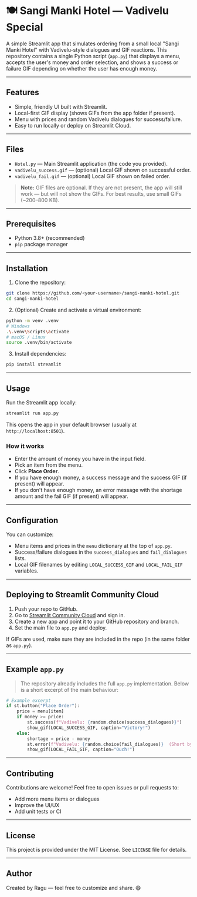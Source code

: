 # 🍽️ Sangi Manki Hotel — Vadivelu Special

A simple Streamlit app that simulates ordering from a small local "Sangi Manki Hotel" with Vadivelu-style dialogues and GIF reactions. This repository contains a single Python script (`app.py`) that displays a menu, accepts the user's money and order selection, and shows a success or failure GIF depending on whether the user has enough money.

---

## Features

* Simple, friendly UI built with Streamlit.
* Local-first GIF display (shows GIFs from the app folder if present).
* Menu with prices and random Vadivelu dialogues for success/failure.
* Easy to run locally or deploy on Streamlit Cloud.

---

## Files

* `Hotel.py` — Main Streamlit application (the code you provided).
* `vadivelu_success.gif` — (optional) Local GIF shown on successful order.
* `vadivelu_fail.gif` — (optional) Local GIF shown on failed order.

> **Note:** GIF files are optional. If they are not present, the app will still work — but will not show the GIFs. For best results, use small GIFs (\~200–800 KB).

---

## Prerequisites

* Python 3.8+ (recommended)
* `pip` package manager

---

## Installation

1. Clone the repository:

```bash
git clone https://github.com/<your-username>/sangi-manki-hotel.git
cd sangi-manki-hotel
```

2. (Optional) Create and activate a virtual environment:

```bash
python -m venv .venv
# Windows
.\.venv\Scripts\activate
# macOS / Linux
source .venv/bin/activate
```

3. Install dependencies:

```bash
pip install streamlit
```

---

## Usage

Run the Streamlit app locally:

```bash
streamlit run app.py
```

This opens the app in your default browser (usually at `http://localhost:8501`).

### How it works

* Enter the amount of money you have in the input field.
* Pick an item from the menu.
* Click **Place Order**.
* If you have enough money, a success message and the success GIF (if present) will appear.
* If you don't have enough money, an error message with the shortage amount and the fail GIF (if present) will appear.

---

## Configuration

You can customize:

* Menu items and prices in the `menu` dictionary at the top of `app.py`.
* Success/failure dialogues in the `success_dialogues` and `fail_dialogues` lists.
* Local GIF filenames by editing `LOCAL_SUCCESS_GIF` and `LOCAL_FAIL_GIF` variables.

---

## Deploying to Streamlit Community Cloud

1. Push your repo to GitHub.
2. Go to [Streamlit Community Cloud](https://share.streamlit.io) and sign in.
3. Create a new app and point it to your GitHub repository and branch.
4. Set the main file to `app.py` and deploy.

If GIFs are used, make sure they are included in the repo (in the same folder as `app.py`).

---

## Example `app.py`

> The repository already includes the full `app.py` implementation. Below is a short excerpt of the main behaviour:

```python
# Example excerpt
if st.button("Place Order"):
    price = menu[item]
    if money >= price:
        st.success(f"Vadivelu: {random.choice(success_dialogues)}")
        show_gif(LOCAL_SUCCESS_GIF, caption="Victory!")
    else:
        shortage = price - money
        st.error(f"Vadivelu: {random.choice(fail_dialogues)}  (Short by Rs.{shortage})")
        show_gif(LOCAL_FAIL_GIF, caption="Ouch!")
```

---

## Contributing

Contributions are welcome! Feel free to open issues or pull requests to:

* Add more menu items or dialogues
* Improve the UI/UX
* Add unit tests or CI

---

## License

This project is provided under the MIT License. See `LICENSE` file for details.

---

## Author

Created by Ragu — feel free to customize and share. 😄
